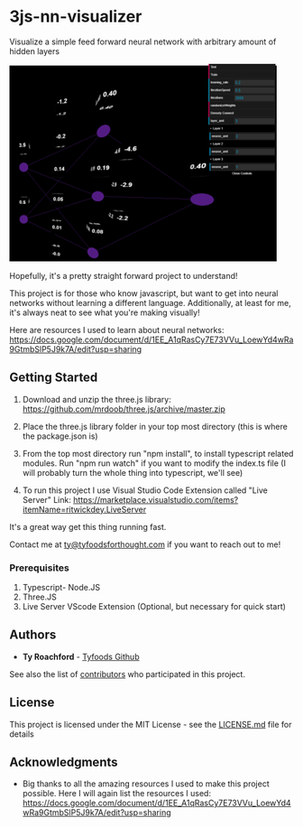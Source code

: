 # 3js-nn-visualizer
Visualize a simple feed forward neural network with arbitrary amount of hidden layers

<img src="images/3js-nn-visualizer-screenshot.png" height="350">

Hopefully, it's a pretty straight forward project to understand!

This project is for those who know javascript, but want to get into neural networks without learning a different language.
Additionally, at least for me, it's always neat to see what you're making visually!

Here are resources I used to learn about neural networks:
https://docs.google.com/document/d/1EE_A1qRasCy7E73VVu_LoewYd4wRa9GtmbSlP5J9k7A/edit?usp=sharing

## Getting Started

1) Download and unzip the three.js library: https://github.com/mrdoob/three.js/archive/master.zip

2) Place the three.js library folder in your top most directory (this is where the package.json is)

3) From the top most directory run "npm install", to install typescript related modules.
Run "npm run watch" if you want to modify the index.ts file (I will probably turn the whole thing into typescript, we'll see)

4) To run this project I use Visual Studio Code Extension called "Live Server"
Link: https://marketplace.visualstudio.com/items?itemName=ritwickdey.LiveServer

It's a great way get this thing running fast.

Contact me at ty@tyfoodsforthought.com if you want to reach out to me!

### Prerequisites

1) Typescript- Node.JS
2) Three.JS
3) Live Server VScode Extension (Optional, but necessary for quick start)

## Authors

* **Ty Roachford** - [Tyfoods Github](https://github.com/Tyfoods)

See also the list of [contributors](https://github.com/Tyfoods/3js-nn-visualizer/graphs/contributors) who participated in this project.

## License

This project is licensed under the MIT License - see the [LICENSE.md](LICENSE.md) file for details

## Acknowledgments

* Big thanks to all the amazing resources I used to make this project possible. Here I will again list the resources I used:
https://docs.google.com/document/d/1EE_A1qRasCy7E73VVu_LoewYd4wRa9GtmbSlP5J9k7A/edit?usp=sharing

